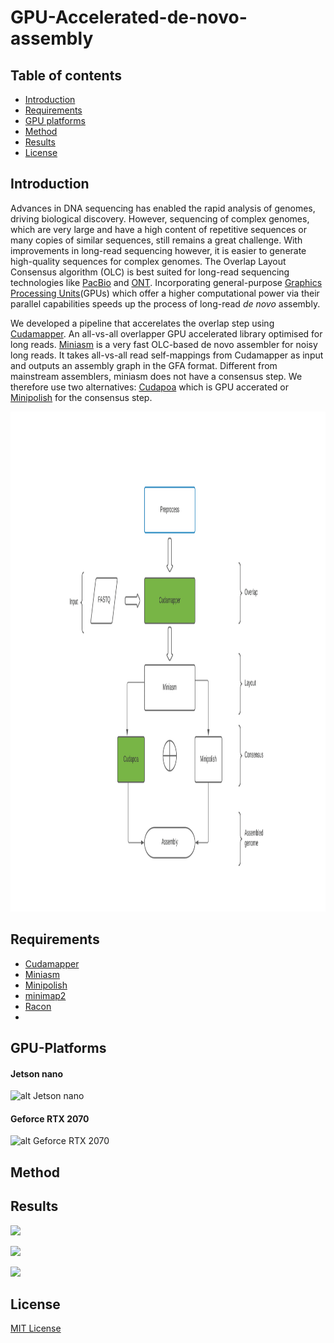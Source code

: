 # GPU-Accelerated-de-novo-assembly

## Table of contents

* [Introduction](#introduction)
* [Requirements](#requirements)
* [GPU platforms](#gpu-platforms)
* [Method](#method)
* [Results](#results)
* [License](#license)



## Introduction

Advances in DNA sequencing has enabled the rapid analysis of genomes, driving biological discovery. However, sequencing of complex genomes, which are very large and have a high content of repetitive sequences or many copies of similar sequences, still remains a great challenge. With improvements in long-read sequencing however, it is easier to generate high-quality sequences for complex genomes. The Overlap Layout Consensus algorithm (OLC) is best suited for long-read sequencing technologies like [PacBio](https://www.pacb.com/smrt-science/smrt-sequencing/) and [ONT](https://nanoporetech.com/applications/dna-nanopore-sequencing). Incorporating general-purpose [Graphics Processing Units](https://pubmed.ncbi.nlm.nih.gov/27402792/)(GPUs) which offer a higher computational power via their parallel capabilities speeds up the process of long-read *de novo* assembly. 

We developed a pipeline that accerelates the overlap step using [Cudamapper](https://github.com/clara-parabricks/GenomeWorks). An all-vs-all overlapper GPU accelerated library optimised for long reads. [Miniasm](https://github.com/lh3/miniasm) is a very fast OLC-based de novo assembler for noisy long reads. It takes all-vs-all read self-mappings from Cudamapper as input and outputs an assembly graph in the GFA format. Different from mainstream assemblers, miniasm does not have a consensus step. We therefore use two alternatives: [Cudapoa](https://github.com/clara-parabricks/GenomeWorks) which is GPU accerated or [Minipolish](https://github.com/rrwick/Minipolish) for the consensus step. 


<p align="center"><img src="Images/pipeline.png" alt="Pipeline" width="2000" height="800"></p>

## Requirements

* [Cudamapper](https://github.com/clara-parabricks/GenomeWorks)
* [Miniasm](https://github.com/lh3/miniasm) 
* [Minipolish](https://github.com/rrwick/Minipolish)
* [minimap2](https://github.com/lh3/minimap2)
* [Racon](https://github.com/isovic/racon)
* 

## GPU-Platforms 

#### Jetson nano
![alt Jetson nano](https://cdn.shopify.com/s/files/1/0066/9686/1780/products/Jatson_Nano_2_da68bde9-0d42-4949-86e8-c4fccb83c015_800x.jpg?v=1561185723)

#### Geforce RTX 2070
![alt Geforce RTX 2070](https://cdn.mos.cms.futurecdn.net/Sjm3NxT48N8qVupQerfKhg.jpg)

## Method



## Results

![](https://cdn.mathpix.com/snip/images/HmYmTGoJFNWdwW3LZ_AH4uX4_x1skTVJsuyIheb0XOM.original.fullsize.png)

![](https://cdn.mathpix.com/snip/images/gAmkpBFObJ9_w3ca11xiDV4z8vxLVX0O-Le1TAexxVM.original.fullsize.png)

![](https://cdn.mathpix.com/snip/images/qrjZ66sNDiafP9fNmIbxEVILDsYUSdYAyTPksrQzAvo.original.fullsize.png)



## License

[MIT License](https://choosealicense.com/licenses/mit/)

